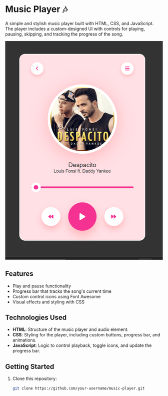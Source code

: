# Music Player 🎶

A simple and stylish music player built with HTML, CSS, and JavaScript. The player includes a custom-designed UI with controls for playing, pausing, skipping, and tracking the progress of the song.

![Music Player Screenshot](music-player.png) 

## Features
- Play and pause functionality
- Progress bar that tracks the song's current time
- Custom control icons using Font Awesome
- Visual effects and styling with CSS

## Technologies Used
- **HTML**: Structure of the music player and audio element.
- **CSS**: Styling for the player, including custom buttons, progress bar, and animations.
- **JavaScript**: Logic to control playback, toggle icons, and update the progress bar.

## Getting Started

1. Clone this repository:
   ```bash
   git clone https://github.com/your-username/music-player.git
